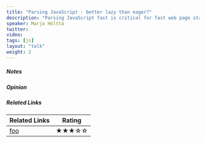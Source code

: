 ```yaml
---
title: "Parsing JavaScript - better lazy than eager?"
description: "Parsing JavaScript fast is critical for fast web page startup. We’ll look at challenges posed by complex frameworks and new language features and how V8, the JavaScript engine behind Google Chrome, solves them. You’ll learn how to write and bundle your code in a way that is fast to parse. Some topics I’ll cover in the talk: How does V8 parse JavaScript and how does it decide what parts to parse / compile upfront? Recent and upcoming improvements in the area of parsing JavaScript better. What should developers do to make parsing be less of a bottleneck? Why is benchmarking parsing hard?"
speaker: Marja Hölttä
twitter: 
video:
tags: [js]
layout: "talk"
weight: 2
---
```


<article id="1">

##### Notes

</article>

<article id="2">

##### Opinion

</article>

<article id="3">

##### Related Links

Related Links | Rating
--- | ---
[foo](https://foo) | ★★★☆☆

</article>